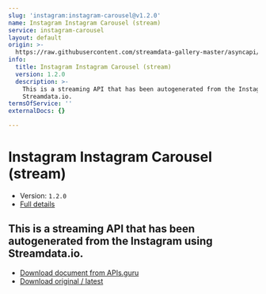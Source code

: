 ```yaml
---
slug: 'instagram:instagram-carousel@v1.2.0'
name: Instagram Instagram Carousel (stream)
service: instagram-carousel
layout: default
origin: >-
  https://raw.githubusercontent.com/streamdata-gallery-master/asyncapi/master/_listings/instagram/instagram-instagram-carousel-stream-async.md
info:
  title: Instagram Instagram Carousel (stream)
  version: 1.2.0
  description: >-
    This is a streaming API that has been autogenerated from the Instagram using
    Streamdata.io.
termsOfService: ''
externalDocs: {}

---
```

# Instagram Instagram Carousel (stream)

* Version: `1.2.0`
* [Full details](../html/instagram:instagram-carousel@v1.2.0.html)




## This is a streaming API that has been autogenerated from the Instagram using Streamdata.io.



* [Download document from APIs.guru](https://raw.githubusercontent.com/APIs-guru/asyncapi-directory/master/docs/APIs/instagram%3Ainstagram-carousel%40v1.2.0.yaml)
* [Download original / latest](https://raw.githubusercontent.com/streamdata-gallery-master/asyncapi/master/_listings/instagram/instagram-instagram-carousel-stream-async.md)

<script type="application/ld+json">
{
  "@context": "http://schema.org/",
  "@type": "WebAPI",
  "description": "This is a streaming API that has been autogenerated from the Instagram using Streamdata.io.",
  "documentation": "",

  "name": "Instagram Instagram Carousel (stream)"
}
</script>
